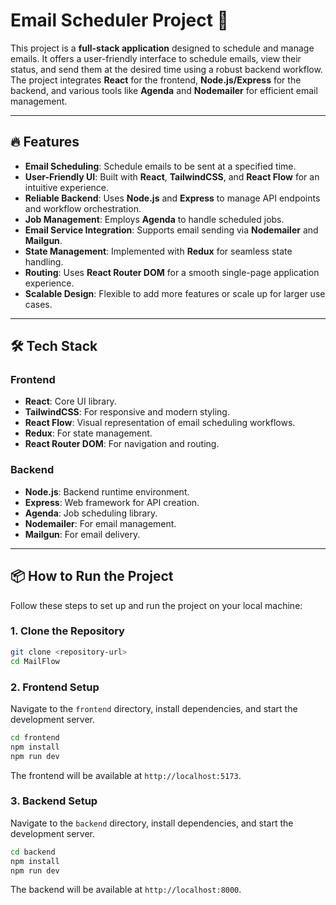 
# Email Scheduler Project 🚀

This project is a **full-stack application** designed to schedule and manage emails. It offers a user-friendly interface to schedule emails, view their status, and send them at the desired time using a robust backend workflow. The project integrates **React** for the frontend, **Node.js/Express** for the backend, and various tools like **Agenda** and **Nodemailer** for efficient email management.

---

## 🔥 **Features**

- **Email Scheduling**: Schedule emails to be sent at a specified time.
- **User-Friendly UI**: Built with **React**, **TailwindCSS**, and **React Flow** for an intuitive experience.
- **Reliable Backend**: Uses **Node.js** and **Express** to manage API endpoints and workflow orchestration.
- **Job Management**: Employs **Agenda** to handle scheduled jobs.
- **Email Service Integration**: Supports email sending via **Nodemailer** and **Mailgun**.
- **State Management**: Implemented with **Redux** for seamless state handling.
- **Routing**: Uses **React Router DOM** for a smooth single-page application experience.
- **Scalable Design**: Flexible to add more features or scale up for larger use cases.

---

## 🛠️ **Tech Stack**

### **Frontend**
- **React**: Core UI library.
- **TailwindCSS**: For responsive and modern styling.
- **React Flow**: Visual representation of email scheduling workflows.
- **Redux**: For state management.
- **React Router DOM**: For navigation and routing.

### **Backend**
- **Node.js**: Backend runtime environment.
- **Express**: Web framework for API creation.
- **Agenda**: Job scheduling library.
- **Nodemailer**: For email management.
- **Mailgun**: For email delivery.

---

## 📦 **How to Run the Project**

Follow these steps to set up and run the project on your local machine:

### **1. Clone the Repository**
```bash
git clone <repository-url>
cd MailFlow
```

### **2. Frontend Setup**
Navigate to the `frontend` directory, install dependencies, and start the development server.
```bash
cd frontend
npm install
npm run dev
```

The frontend will be available at `http://localhost:5173`.

### **3. Backend Setup**
Navigate to the `backend` directory, install dependencies, and start the development server.
```bash
cd backend
npm install
npm run dev
```

The backend will be available at `http://localhost:8000`.



